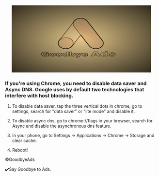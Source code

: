 <p align="center">
  <img width="460" height="220" src="https://raw.githubusercontent.com/jerryn70/GoodbyeAds/master/Images/GoodbyeAds.png">
</p>

### If you're using Chrome, you need to disable data saver and Async DNS. Google uses by default two technologies that interfere with host blocking.

1. To disable data saver, tap the three vertical dots in chrome, go to settings, search for "data saver" or "lite mode" and disable it. 

2. To disable async dns, go to chrome://flags in your browser, search for Async and disable the asynchronous dns feature. 

3. In your phone, go to Settings -> Applications -> Chrome -> Storage and clear cache.

4. Reboot!

©️GoodbyeAds

✔️Say Goodbye to Ads.
